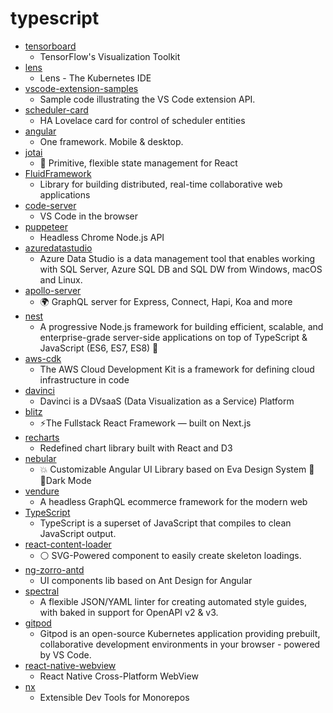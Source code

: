 # typescript
- [tensorboard](https://github.com/tensorflow/tensorboard)
  - TensorFlow's Visualization Toolkit
- [lens](https://github.com/lensapp/lens)
  - Lens - The Kubernetes IDE
- [vscode-extension-samples](https://github.com/microsoft/vscode-extension-samples)
  - Sample code illustrating the VS Code extension API.
- [scheduler-card](https://github.com/nielsfaber/scheduler-card)
  - HA Lovelace card for control of scheduler entities
- [angular](https://github.com/angular/angular)
  - One framework. Mobile & desktop.
- [jotai](https://github.com/react-spring/jotai)
  - 👻 Primitive, flexible state management for React
- [FluidFramework](https://github.com/microsoft/FluidFramework)
  - Library for building distributed, real-time collaborative web applications
- [code-server](https://github.com/cdr/code-server)
  - VS Code in the browser
- [puppeteer](https://github.com/puppeteer/puppeteer)
  - Headless Chrome Node.js API
- [azuredatastudio](https://github.com/microsoft/azuredatastudio)
  - Azure Data Studio is a data management tool that enables working with SQL Server, Azure SQL DB and SQL DW from Windows, macOS and Linux.
- [apollo-server](https://github.com/apollographql/apollo-server)
  - 🌍 GraphQL server for Express, Connect, Hapi, Koa and more
- [nest](https://github.com/nestjs/nest)
  - A progressive Node.js framework for building efficient, scalable, and enterprise-grade server-side applications on top of TypeScript & JavaScript (ES6, ES7, ES8) 🚀
- [aws-cdk](https://github.com/aws/aws-cdk)
  - The AWS Cloud Development Kit is a framework for defining cloud infrastructure in code
- [davinci](https://github.com/edp963/davinci)
  - Davinci is a DVsaaS (Data Visualization as a Service) Platform
- [blitz](https://github.com/blitz-js/blitz)
  - ⚡️The Fullstack React Framework — built on Next.js
- [recharts](https://github.com/recharts/recharts)
  - Redefined chart library built with React and D3
- [nebular](https://github.com/akveo/nebular)
  - 💥 Customizable Angular UI Library based on Eva Design System 🌚✨Dark Mode
- [vendure](https://github.com/vendure-ecommerce/vendure)
  - A headless GraphQL ecommerce framework for the modern web
- [TypeScript](https://github.com/microsoft/TypeScript)
  - TypeScript is a superset of JavaScript that compiles to clean JavaScript output.
- [react-content-loader](https://github.com/danilowoz/react-content-loader)
  - ⚪ SVG-Powered component to easily create skeleton loadings.
- [ng-zorro-antd](https://github.com/NG-ZORRO/ng-zorro-antd)
  - UI components lib based on Ant Design for Angular
- [spectral](https://github.com/stoplightio/spectral)
  - A flexible JSON/YAML linter for creating automated style guides, with baked in support for OpenAPI v2 & v3.
- [gitpod](https://github.com/gitpod-io/gitpod)
  - Gitpod is an open-source Kubernetes application providing prebuilt, collaborative development environments in your browser - powered by VS Code.
- [react-native-webview](https://github.com/react-native-community/react-native-webview)
  - React Native Cross-Platform WebView
- [nx](https://github.com/nrwl/nx)
  - Extensible Dev Tools for Monorepos

